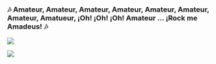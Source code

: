 ### 🎶 **Amateur, Amateur, Amateur, Amateur, Amateur, Amateur, Amateur, Amatueur, ¡Oh! ¡Oh! ¡Oh! Amateur ... ¡Rock me Amadeus!** 🎶

<p align="left">
  <img src="https://github-readme-stats.vercel.app/api?username=V1lch1s&count_private=true&show_icons=true&hide_border=true&theme=merko&include_all_commits=true&hide_border=true&card_width=500&bg_color=000000&hide_title=false&border_radius=15.0"/>
  
  <!-- Parámetros:
    username=V1lch1s - Nombre de usuario
    &count_private=true - Incluye repositorios privados
    &show_icons=true - Mostrar íconos
    &theme=merko - Tema merko
    &hide_border=true - Quita el borde
    &include_all_commits=true - Incluye todos los commits, no solo los del año actual
    &hide_title=false - Muestra el título
    &card_width=500 - Ancho personalizado
    &line_height=30 - Altura de línea
    &bg_color=000000 - Color de fondo personalizado
    &title_color=ffffff - Color del título
  -->
  
</p>
<p align="left">
  <img src="https://github-readme-stats.vercel.app/api/top-langs/?username=V1lch1s&layout=pie&theme=merko&disable_animations=true&hide_border=true&include_all_commits=true&card_width=300&show_icons=true&border_radius=15.0&langs_count=10"/>
</p>

<!-- https://github.com/anuraghazra/github-readme-stats -->

<!-- Íconos
<a href="https://www.python.org" target="_blank" rel="noreferrer">
    <img src="https://raw.githubusercontent.com/devicons/devicon/master/icons/python/python-original.svg" alt="python" width="40" height="40">
  </a>
  <a href="https://www.java.com" target="_blank" rel="noreferrer">
    <img src="https://raw.githubusercontent.com/devicons/devicon/master/icons/java/java-original.svg" alt="java" width="40" height="40">
  </a>
  <a href="https://www.php.net/" target="_blank" rel="noreferrer">
    <img src="https://raw.githubusercontent.com/devicons/devicon/master/icons/php/php-original.svg" alt="java" width="40" height="40">
  </a>
--->

<!---
V1lch1s/V1lch1s is a ✨ special ✨ repository because its `README.md` (this file) appears on your GitHub profile.
You can click the Preview link to take a look at your changes.
--->
